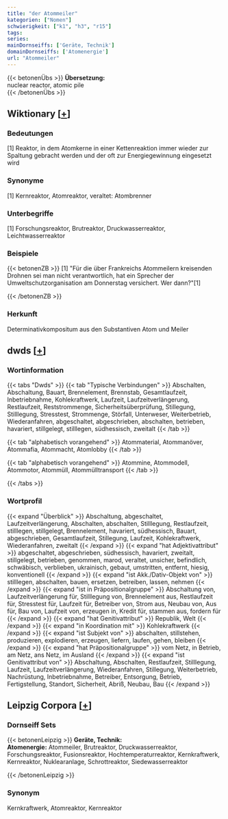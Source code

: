 ```yaml
---
title: "der Atommeiler"
kategorien: ["Nomen"]
schwierigkeit: ["k1", "h3", "r15"]
tags:
series:
mainDornseiffs: ['Geräte, Technik']
domainDornseiffs: ['Atomenergie']
url: "Atommeiler"
---
```


{{< betonenÜbs >}}
**Übersetzung:**  
nuclear reactor, atomic pile  
{{< /betonenÜbs >}}

## Wiktionary [[+](https://de.wiktionary.org/wiki/Atommeiler)]

### Bedeutungen
[1] Reaktor, in dem Atomkerne in einer Kettenreaktion immer wieder zur Spaltung gebracht werden und der oft zur Energiegewinnung eingesetzt wird  

### Synonyme
[1] Kernreaktor, Atomreaktor, veraltet: Atombrenner  

### Unterbegriffe
[1] Forschungsreaktor, Brutreaktor, Druckwasserreaktor, Leichtwasserreaktor  

### Beispiele
{{< betonenZB >}}
[1] "Für die über Frankreichs Atommeilern kreisenden Drohnen sei man nicht verantwortlich, hat ein Sprecher der Umweltschutzorganisation am Donnerstag versichert. Wer dann?"[1]  

{{< /betonenZB >}}
### Herkunft
Determinativkompositum aus den Substantiven Atom und Meiler  



## dwds [[+](https://www.dwds.de/wb/Atommeiler)]

### Wortinformation
{{< tabs "Dwds" >}}
{{< tab "Typische Verbindungen" >}}
Abschalten, Abschaltung, Bauart, Brennelement, Brennstab, Gesamtlaufzeit, Inbetriebnahme, Kohlekraftwerk, Laufzeit, Laufzeitverlängerung, Restlaufzeit, Reststrommenge, Sicherheitsüberprüfung, Stillegung, Stilllegung, Stresstest, Strommenge, Störfall, Unterweser, Weiterbetrieb, Wiederanfahren, abgeschaltet, abgeschrieben, abschalten, betrieben, havariert, stillgelegt, stilllegen, südhessisch, zweitalt
{{< /tab >}}

{{< tab "alphabetisch vorangehend" >}}
Atommaterial, Atommanöver, Atommafia, Atommacht, Atomlobby
{{< /tab >}}

{{< tab "alphabetisch vorangehend" >}}
Atommine, Atommodell, Atommotor, Atommüll, Atommülltransport
{{< /tab >}}

{{< /tabs >}}

### Wortprofil
{{< expand "Überblick" >}} Abschaltung, abgeschaltet, Laufzeitverlängerung, Abschalten, abschalten, Stilllegung, Restlaufzeit, stilllegen, stillgelegt, Brennelement, havariert, südhessisch, Bauart, abgeschrieben, Gesamtlaufzeit, Stillegung, Laufzeit, Kohlekraftwerk, Wiederanfahren, zweitalt {{< /expand >}}
{{< expand "hat Adjektivattribut" >}} abgeschaltet, abgeschrieben, südhessisch, havariert, zweitalt, stillgelegt, betrieben, genommen, marod, veraltet, unsicher, befindlich, schwäbisch, verblieben, ukrainisch, gebaut, umstritten, entfernt, hiesig, konventionell {{< /expand >}}
{{< expand "ist Akk./Dativ-Objekt von" >}} stilllegen, abschalten, bauen, ersetzen, betreiben, lassen, nehmen {{< /expand >}}
{{< expand "ist in Präpositionalgruppe" >}} Abschaltung von, Laufzeitverlängerung für, Stilllegung von, Brennelement aus, Restlaufzeit für, Stresstest für, Laufzeit für, Betreiber von, Strom aus, Neubau von, Aus für, Bau von, Laufzeit von, erzeugen in, Kredit für, stammen aus, fordern für {{< /expand >}}
{{< expand "hat Genitivattribut" >}} Republik, Welt {{< /expand >}}
{{< expand "in Koordination mit" >}} Kohlekraftwerk {{< /expand >}}
{{< expand "ist Subjekt von" >}} abschalten, stillstehen, produzieren, explodieren, erzeugen, liefern, laufen, gehen, bleiben {{< /expand >}}
{{< expand "hat Präpositionalgruppe" >}} vom Netz, in Betrieb, am Netz, ans Netz, im Ausland {{< /expand >}}
{{< expand "ist Genitivattribut von" >}} Abschaltung, Abschalten, Restlaufzeit, Stilllegung, Laufzeit, Laufzeitverlängerung, Wiederanfahren, Stillegung, Weiterbetrieb, Nachrüstung, Inbetriebnahme, Betreiber, Entsorgung, Betrieb, Fertigstellung, Standort, Sicherheit, Abriß, Neubau, Bau {{< /expand >}}

## Leipzig Corpora [[+](https://corpora.uni-leipzig.de/en/res?word=Atommeiler&corpusId=deu_newscrawl-public_2018)]

### Dornseiff Sets
{{< betonenLeipzig >}}
**Geräte, Technik:**  
**Atomenergie:** Atommeiler, Brutreaktor, Druckwasserreaktor, Forschungsreaktor, Fusionsreaktor, Hochtemperaturreaktor, Kernkraftwerk, Kernreaktor, Nuklearanlage, Schrottreaktor, Siedewasserreaktor  

{{< /betonenLeipzig >}}

### Synonym
Kernkraftwerk, Atomreaktor, Kernreaktor

